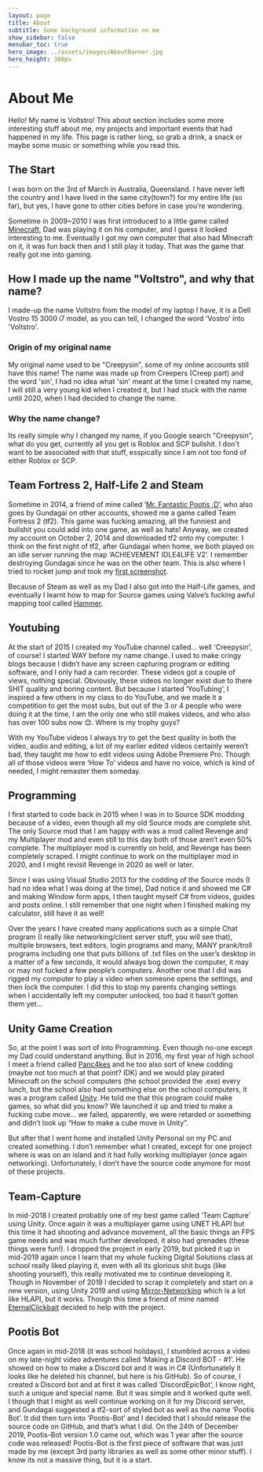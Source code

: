 ```yaml
---
layout: page
title: About
subtitle: Some background information on me
show_sidebar: false
menubar_toc: true
hero_image: ../assets/images/AboutBanner.jpg
hero_height: 380px
---
```


# About Me

Hello! My name is Voltstro! This about section includes some more interesting stuff about me, my projects and important events that had happened in my life. This page is rather long, so grab a drink, a snack or maybe some music or something while you read this.

## The Start

I was born on the 3rd of March in Australia, Queensland. I have never left the country and I have lived in the same city(town?) for my entire life (so far), but yes, I have gone to other cities before in case you’re wondering.

Sometime in 2009~2010 I was first introduced to a little game called [Minecraft](https://minecraft.net/), Dad was playing it on his computer, and I guess it looked interesting to me. Eventually I got my own computer that also had Minecraft on it, it was fun back then and I still play it today. That was the game that really got me into gaming.

## How I made up the name "Voltstro", and why that name?

I made-up the name Voltstro from the model of my laptop I have, it is a Dell Vostro 15 3000 i7 model, as you can tell, I changed the word 'Vostro' into 'Voltstro'.

### Origin of my original name

My original name used to be "Creepysin", some of my online accounts still have this name! The name was made up from Creepers (Creep part) and the word 'sin', I had no idea what 'sin' meant at the time I created my name, I will still a very young kid when I created it, but I had stuck with the name until 2020, when I had decided to change the name.

### Why the name change?

Its really simple why I changed my name, if you Google search "Creepysin", what do you get, currently all you get is Roblox and SCP bullshit. I don't want to be associated with that stuff, esspically since I am not too fond of either Roblox or SCP.

## Team Fortress 2, Half-Life 2 and Steam

Sometime in 2014, a friend of mine called ‘[Mr. Fantastic Pootis ;D](https://steamcommunity.com/profiles/76561198139826833)’, who also goes by Gundagai on other accounts, showed me a game called Team Fortress 2 (tf2). This game was fucking amazing, all the funniest and bullshit you could add into one game, as well as hats! Anyway, we created my account on October 2, 2014 and downloaded tf2 onto my computer. I think on the first night of tf2, after Gundagai when home, we both played on an idle server running the map ‘ACHIEVEMENT IDLE4LIFE V2’. I remember destroying Gundagai since he was on the other team. This is also where I tried to rocket jump and took my [first screenshot](https://steamcommunity.com/sharedfiles/filedetails/?id=321545281).

Because of Steam as well as my Dad I also got into the Half-Life games, and eventually I learnt how to map for Source games using Valve’s fucking awful mapping tool called [Hammer](https://developer.valvesoftware.com/wiki/Valve_Hammer_Editor).

## Youtubing

At the start of 2015 I created my YouTube channel called… well 'Creepysin', of course! I started WAY before my name change. I used to make cringy blogs because I didn’t have any screen capturing program or editing software, and I only had a cam recorder. These videos got a couple of views, nothing special. Obviously, these videos no longer exist due to there SHIT quality and boring content. But because I started ‘YouTubing’, I inspired a few others in my class to do YouTube, and we made it a competition to get the most subs, but out of the 3 or 4 people who were doing it at the time, I am the only one who still makes videos, and who also has over 100 subs now 😊. Where is my trophy guys?

With my YouTube videos I always try to get the best quality in both the video, audio and editing, a lot of my earlier edited videos certainly weren’t bad, they taught me how to edit videos using Adobe Premiere Pro. Though all of those videos were ‘How To’ videos and have no voice, which is kind of needed, I might remaster them someday.

## Programming

I first started to code back in 2015 when I was in to Source SDK modding because of a video, even though all my old Source mods are complete shit. The only Source mod that I am happy with was a mod called Revenge and my Multiplayer mod and even still to this day both of those aren’t even 50% complete. The multiplayer mod is currently on hold, and Revenge has been completely scraped. I might continue to work on the multiplayer mod in 2020, and I might revisit Revenge in 2020 as well or later.

Since I was using Visual Studio 2013 for the codding of the Source mods (I had no idea what I was doing at the time), Dad notice it and showed me C# and making Window form apps, I then taught myself C# from videos, guides and posts online. I still remember that one night when I finished making my calculator, still have it as well!

Over the years I have created many applications such as a simple Chat program (I really like networking/client server stuff, you will see that), multiple browsers, text editors, login programs and many, MANY prank/troll programs including one that puts billions of .txt files on the user’s desktop in a matter of a few seconds, it would always bog down the computer, it may or may not fucked a few people’s computers. Another one that I did was rigged my computer to play a video when someone opens the settings, and then lock the computer. I did this to stop my parents changing settings when I accidentally left my computer unlocked, too bad it hasn’t gotten them yet…

## Unity Game Creation

So, at the point I was sort of into Programming. Even though no-one except my Dad could understand anything. But in 2016, my first year of high school I meet a friend called [Panc4kes](https://github.com/Panc4kes) and he too also sort of knew codding (maybe not too much at that point? IDK) and we would play pirated Minecraft on the school computers (the school provided the .exe) every lunch, but the school also had something else on the school computers, it was a program called [Unity](https://unity.com/). He told me that this program could make games, so what did you know? We launched it up and tried to make a fucking cube move… we failed, apparently, we were retarded or something and didn’t look up “How to make a cube move in Unity”.

But after that I went home and installed Unity Personal on my PC and created something. I don’t remember what I created, except for one project where is was on an island and it had fully working multiplayer (once again networking). Unfortunately, I don’t have the source code anymore for most of these projects.

## Team-Capture

In mid-2018 I created probably one of my best game called ‘Team Capture’ using Unity. Once again it was a multiplayer game using UNET HLAPI but this time it had shooting and advance movement, all the basic things an FPS game needs and was much further developed, it also had grenades (these things were fun!). I dropped the project in early 2019, but picked it up in mid-2019 again once I learn that my whole fucking Digital Solutions class at school really liked playing it, even with all its glorious shit bugs (like shooting yourself), this really motivated me to continue developing it. Though in November of 2019 I decided to scrap it completely and start on a new version, using Unity 2019 and using [Mirror-Networking](https://mirror-networking.com/) which is a lot like HLAPI, but it works. Though this time a friend of mine named [EternalClickbait](https://github.com/EternalClickbait) decided to help with the project.

## Pootis Bot

Once again in mid-2018 (it was school holidays), I stumbled across a video on my late-night video adventures called ‘Making a Discord BOT - #1’. He showed on how to make a Discord bot and it was in C# (Unfortunately it looks like he deleted his channel, but here is his GitHub). So of course, I created a Discord bot and at first it was called ‘DiscordEpicBot’, I know right, such a unique and special name. But it was simple and it worked quite well. I though that I might as well continue working on it for my Discord server, and Gundagai suggested a tf2-sort of styled bot as well as the name ‘Pootis Bot’. It did then turn into ‘Pootis-Bot’ and I decided that I should release the source code on GitHub, and that’s what I did. On the 24th of December 2019, Pootis-Bot version 1.0 came out, which was 1 year after the source code was released! Pootis-Bot is the first piece of software that was just made by me (except 3rd party libraries as well as some other minor stuff). I know its not a massive thing, but it is a start.
